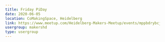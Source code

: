 ```yaml
---
title: Friday PiDay
date: 2020-06-05
location: CoMakingSpace, Heidelberg
link: https://www.meetup.com/Heidelberg-Makers-Meetup/events/mppbdrybcjbhb/
usergroup: makershd
type: usergroup
---
```

